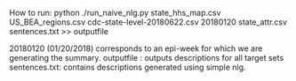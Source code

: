 How to run:
python ./run_naive_nlg.py state_hhs_map.csv US_BEA_regions.csv cdc-state-level-20180622.csv 20180120 state_attr.csv sentences.txt >> outputfile

20180120 (01/20/2018) corresponds to an epi-week for which we are generating the summary.
outputfile : outputs descriptions for all target sets
sentences.txt: contains descriptions generated using simple nlg.
